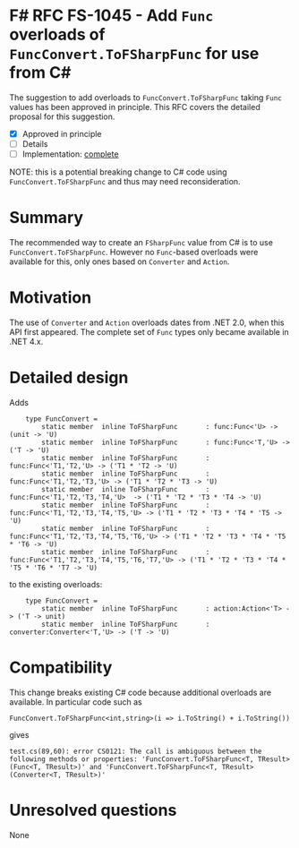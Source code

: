 # F# RFC FS-1045 - Add ``Func`` overloads of ``FuncConvert.ToFSharpFunc`` for use from C#

The suggestion to add overloads to ``FuncConvert.ToFSharpFunc`` taking ``Func`` values has been approved in principle.
This RFC covers the detailed proposal for this suggestion.

* [x] Approved in principle
* [ ] Details
* [ ] Implementation: [complete](https://github.com/Microsoft/visualfsharp/pull/3691)

NOTE: this is a potential breaking change to C# code using ``FuncConvert.ToFSharpFunc`` and thus may need reconsideration.

# Summary
[summary]: #summary

The recommended way to create an ``FSharpFunc`` value from C# is to use ``FuncConvert.ToFSharpFunc``.  However no ``Func``-based
overloads were available for this, only ones based on ``Converter`` and ``Action``.

# Motivation
[motivation]: #motivation

The use of ``Converter`` and ``Action`` overloads dates from .NET 2.0, when this API first appeared.  The complete set of ``Func``
types only became available in .NET 4.x.



# Detailed design
[design]: #detailed-design

Adds
```
    type FuncConvert = 
        static member  inline ToFSharpFunc       : func:Func<'U> -> (unit -> 'U)
        static member  inline ToFSharpFunc       : func:Func<'T,'U> -> ('T -> 'U)
        static member  inline ToFSharpFunc       : func:Func<'T1,'T2,'U> -> ('T1 * 'T2 -> 'U)
        static member  inline ToFSharpFunc       : func:Func<'T1,'T2,'T3,'U> -> ('T1 * 'T2 * 'T3 -> 'U)
        static member  inline ToFSharpFunc       : func:Func<'T1,'T2,'T3,'T4,'U>  -> ('T1 * 'T2 * 'T3 * 'T4 -> 'U)
        static member  inline ToFSharpFunc       : func:Func<'T1,'T2,'T3,'T4,'T5,'U> -> ('T1 * 'T2 * 'T3 * 'T4 * 'T5 -> 'U)
        static member  inline ToFSharpFunc       : func:Func<'T1,'T2,'T3,'T4,'T5,'T6,'U> -> ('T1 * 'T2 * 'T3 * 'T4 * 'T5 * 'T6 -> 'U)
        static member  inline ToFSharpFunc       : func:Func<'T1,'T2,'T3,'T4,'T5,'T6,'T7,'U> -> ('T1 * 'T2 * 'T3 * 'T4 * 'T5 * 'T6 * 'T7 -> 'U)

```
to the existing overloads:
```
    type FuncConvert = 
        static member  inline ToFSharpFunc       : action:Action<'T> -> ('T -> unit)
        static member  inline ToFSharpFunc       : converter:Converter<'T,'U> -> ('T -> 'U)
```


# Compatibility
[compatibility]: #compatibility

This change breaks existing C# code because additional overloads are available. In particular code such as 

    FuncConvert.ToFSharpFunc<int,string>(i => i.ToString() + i.ToString())

gives

    test.cs(89,60): error CS0121: The call is ambiguous between the following methods or properties: 'FuncConvert.ToFSharpFunc<T, TResult>(Func<T, TResult>)' and 'FuncConvert.ToFSharpFunc<T, TResult>(Converter<T, TResult>)'


# Unresolved questions
[unresolved]: #unresolved-questions

None

